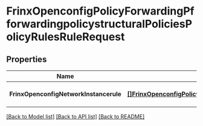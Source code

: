 # FrinxOpenconfigPolicyForwardingPfforwardingpolicystructuralPoliciesPolicyRulesRuleRequest

## Properties
Name | Type | Description | Notes
------------ | ------------- | ------------- | -------------
**FrinxOpenconfigNetworkInstancerule** | [**[]FrinxOpenconfigPolicyForwardingPfforwardingpolicystructuralPoliciesPolicyRulesRule**](frinx.openconfig.policy.forwarding.pfforwardingpolicystructural.policies.policy.rules.Rule.md) |  | [optional] [default to null]

[[Back to Model list]](../README.md#documentation-for-models) [[Back to API list]](../README.md#documentation-for-api-endpoints) [[Back to README]](../README.md)


